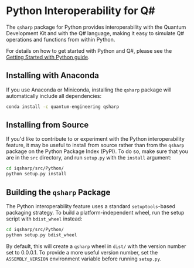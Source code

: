 # Python Interoperability for Q# #

The `qsharp` package for Python provides interoperability with the Quantum Development Kit and with the Q# language, making it easy to simulate Q# operations and functions from within Python.

For details on how to get started with Python and Q#, please see the [Getting Started with Python guide](https://docs.microsoft.com/quantum/install-guide/python).

## Installing with Anaconda ##

If you use Anaconda or Miniconda, installing the `qsharp` package will automatically include all dependencies:

```bash
conda install -c quantum-engineering qsharp
```

## Installing from Source ##

If you'd like to contribute to or experiment with the Python interoperability feature, it may be useful to install from source rather than from the `qsharp` package on the Python Package Index (PyPI).
To do so, make sure that you are in the `src` directory, and run `setup.py` with the `install` argument:

```bash
cd iqsharp/src/Python/
python setup.py install
```

## Building the `qsharp` Package ##

The Python interoperability feature uses a standard `setuptools`-based packaging strategy.
To build a platform-independent wheel, run the setup script with `bdist_wheel` instead:

```bash
cd iqsharp/src/Python/
python setup.py bdist_wheel
```

By default, this will create a `qsharp` wheel in `dist/` with the version number set to 0.0.0.1.
To provide a more useful version number, set the `ASSEMBLY_VERSION` environment variable before running `setup.py`.
